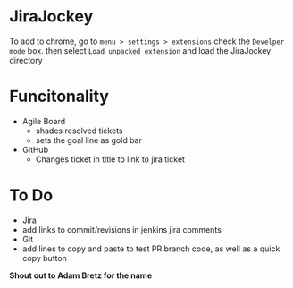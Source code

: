 JiraJockey
==========

To add to chrome, go to `menu > settings > extensions` check the `Develper mode` box. then  select `Load unpacked extension` and load the JiraJockey directory

Funcitonality
=============

* Agile Board
  * shades resolved tickets
  * sets the goal line as gold bar
* GitHub
  * Changes ticket in title to link to jira ticket 

To Do
=====

* Jira
 * add links to commit/revisions in jenkins jira comments
* Git
 * add lines to copy and paste to test PR branch code, as well as a quick copy button

**Shout out to Adam Bretz for the name**
